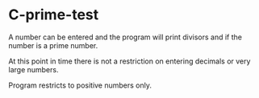 # C-prime-test
A number can be entered and the program will print divisors and if the number is a prime number.

At this point in time there is not a restriction on entering decimals or very large numbers.

Program restricts to positive numbers only.
